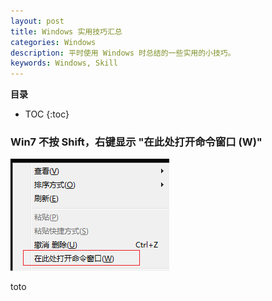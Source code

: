 ```yaml
---
layout: post
title: Windows 实用技巧汇总
categories: Windows
description: 平时使用 Windows 时总结的一些实用的小技巧。
keywords: Windows, Skill
---
```


**目录**

* TOC
{:toc}

### Win7 不按 Shift，右键显示 "在此处打开命令窗口 (W)"

<img src="/images/posts/windows/rclick.png" alt="Windows Skills" />

toto
